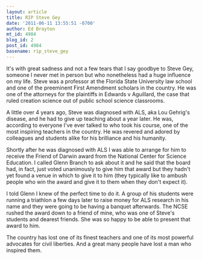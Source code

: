 ```yaml
---
layout: article
title: RIP Steve Gey
date: '2011-06-11 13:55:51 -0700'
author: Ed Brayton
mt_id: 4984
blog_id: 2
post_id: 4984
basename: rip_steve_gey
---
```

It's with great sadness and not a few tears that I say goodbye to Steve Gey, someone I never met in person but who nonetheless had a huge influence on my life. Steve was a professor at the Florida State University law school and one of the preeminent First Amendment scholars in the country. He was one of the attorneys for the plaintiffs in Edwards v Aguillard, the case that ruled creation science out of public school science classrooms.

A little over 4 years ago, Steve was diagnosed with ALS, aka Lou Gehrig's disease, and he had to give up teaching about a year later. He was, according to everyone I've ever talked to who took his course, one of the most inspiring teachers in the country. He was revered and adored by colleagues and students alike for his brilliance and his humanity.

Shortly after he was diagnosed with ALS I was able to arrange for him to receive the Friend of Darwin award from the National Center for Science Education. I called Glenn Branch to ask about it and he said that the board had, in fact, just voted unanimously to give him that award but they hadn't yet found a venue in which to give it to him (they typically like to ambush people who win the award and give it to them when they don't expect it).

I told Glenn I knew of the perfect time to do it. A group of his students were running a triathlon a few days later to raise money for ALS research in his name and they were going to be having a banquet afterwards. The NCSE rushed the award down to a friend of mine, who was one of Steve's students and dearest friends. She was so happy to be able to present that award to him.

The country has lost one of its finest teachers and one of its most powerful advocates for civil liberties. And a great many people have lost a man who inspired them.
